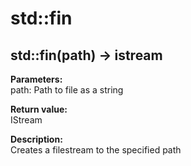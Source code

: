 # std::fin

## std::fin(path) -> istream
**Parameters:**  
path: Path to file as a string

**Return value:**  
IStream

**Description:**  
Creates a filestream to the specified path